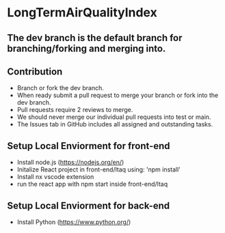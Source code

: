 # LongTermAirQualityIndex
## The dev branch is the default branch for branching/forking and merging into. 
## Contribution
- Branch or fork the dev branch.
- When ready submit a pull request to merge your branch or fork into the dev branch.
- Pull requests require 2 reviews to merge.
- We should never merge our individual pull requests into test or main.
- The Issues tab in GitHub includes all assigned and outstanding tasks. 
## Setup Local Enviorment for front-end
- Install node.js (https://nodejs.org/en/)
- Initalize React project in front-end/ltaq using: 'npm install'
- Install nx vscode extension
- run the react app with npm start inside front-end/ltaq
## Setup Local Enviorment for back-end
- Install Python (https://www.python.org/)
